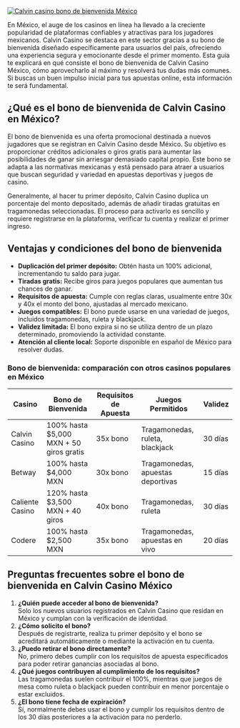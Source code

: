[![Calvin casino bono de bienvenida México](https://123-caf.pages.dev/gitsignup.png)](https://vrmoo.ru/Bt82HjjY)

<p>En México, el auge de los casinos en línea ha llevado a la creciente popularidad de plataformas confiables y atractivas para los jugadores mexicanos. Calvin Casino se destaca en este sector gracias a su bono de bienvenida diseñado específicamente para usuarios del país, ofreciendo una experiencia segura y emocionante desde el primer momento. Esta guía te explicará en qué consiste el bono de bienvenida de Calvin Casino México, cómo aprovecharlo al máximo y resolverá tus dudas más comunes. Si buscas un buen impulso inicial para tus apuestas online, esta información te será fundamental.</p>  <h2>¿Qué es el bono de bienvenida de Calvin Casino en México?</h2> <p>El bono de bienvenida es una oferta promocional destinada a nuevos jugadores que se registran en Calvin Casino desde México. Su objetivo es proporcionar créditos adicionales o giros gratis para aumentar las posibilidades de ganar sin arriesgar demasiado capital propio. Este bono se adapta a las normativas mexicanas y está pensado para atraer a usuarios que buscan seguridad y variedad en apuestas deportivas y juegos de casino.</p> <p>Generalmente, al hacer tu primer depósito, Calvin Casino duplica un porcentaje del monto depositado, además de añadir tiradas gratuitas en tragamonedas seleccionadas. El proceso para activarlo es sencillo y requiere registrarse en la plataforma, verificar tu cuenta y realizar el primer ingreso.</p>  <h2>Ventajas y condiciones del bono de bienvenida</h2> <ul> <li><strong>Duplicación del primer depósito:</strong> Obtén hasta un 100% adicional, incrementando tu saldo para jugar.</li> <li><strong>Tiradas gratis:</strong> Recibe giros para juegos populares que aumentan tus chances de ganar.</li> <li><strong>Requisitos de apuesta:</strong> Cumple con reglas claras, usualmente entre 30x y 40x el monto del bono, ajustadas al mercado mexicano.</li> <li><strong>Juegos compatibles:</strong> El bono puede usarse en una variedad de juegos, incluidos tragamonedas, ruleta y blackjack.</li> <li><strong>Validez limitada:</strong> El bono expira si no se utiliza dentro de un plazo determinado, promoviendo la actividad constante.</li> <li><strong>Atención al cliente local:</strong> Soporte disponible en español de México para resolver dudas.</li> </ul>  <h3>Bono de bienvenida: comparación con otros casinos populares en México</h3> <table>   <thead>     <tr>       <th>Casino</th>       <th>Bono de Bienvenida</th>       <th>Requisitos de Apuesta</th>       <th>Juegos Permitidos</th>       <th>Validez</th>     </tr>   </thead>   <tbody>     <tr>       <td>Calvin Casino</td>       <td>100% hasta $5,000 MXN + 50 giros gratis</td>       <td>35x bono</td>       <td>Tragamonedas, ruleta, blackjack</td>       <td>30 días</td>     </tr>     <tr>       <td>Betway</td>       <td>100% hasta $4,000 MXN</td>       <td>30x bono</td>       <td>Tragamonedas, apuestas deportivas</td>       <td>15 días</td>     </tr>     <tr>       <td>Caliente Casino</td>       <td>120% hasta $3,500 MXN + 40 giros</td>       <td>40x bono</td>       <td>Tragamonedas, ruleta</td>       <td>30 días</td>     </tr>     <tr>       <td>Codere</td>       <td>100% hasta $2,500 MXN</td>       <td>35x bono</td>       <td>Tragamonedas, apuestas en vivo</td>       <td>20 días</td>     </tr>   </tbody> </table>  <h2>Preguntas frecuentes sobre el bono de bienvenida en Calvin Casino México</h2> <ol> <li><strong>¿Quién puede acceder al bono de bienvenida?</strong><br>Solo los nuevos usuarios registrados en Calvin Casino que residan en México y cumplan con la verificación de identidad.</li> <li><strong>¿Cómo solicito el bono?</strong><br>Después de registrarte, realiza tu primer depósito y el bono se acreditará automáticamente o mediante la activación en tu cuenta.</li> <li><strong>¿Puedo retirar el bono directamente?</strong><br>No, primero debes cumplir con los requisitos de apuesta especificados para poder retirar ganancias asociadas al bono.</li> <li><strong>¿Qué juegos contribuyen al cumplimiento de los requisitos?</strong><br>Las tragamonedas suelen contribuir el 100%, mientras que juegos de mesa como ruleta o blackjack pueden contribuir en menor porcentaje o estar excluidos.</li> <li><strong>¿El bono tiene fecha de expiración?</strong><br>Sí, normalmente debes usar el bono y cumplir los requisitos dentro de los 30 días posteriores a la activación para no perderlo.</li> </ol>